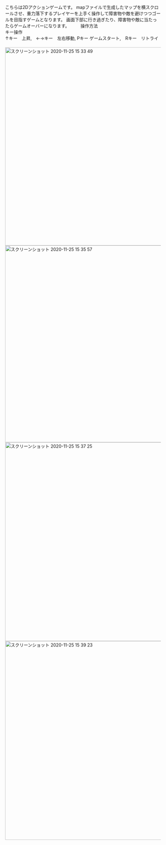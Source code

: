 こちらは2Dアクションゲームです。
mapファイルで生成したマップを横スクロールさせ、重力落下するプレイヤーを上手く操作して障害物や敵を避けつつゴールを目指すゲームとなります。
画面下部に行き過ぎたり、障害物や敵に当たったらゲームオーバーになります。
　　
操作方法  
キー操作  
↑キー　上昇,　←→キー　左右移動, Pキー ゲームスタート,　Rキー　リトライ  
　　
<img width="640" alt="スクリーンショット 2020-11-25 15 33 49" src="https://user-images.githubusercontent.com/71370181/112667057-2913b100-8ea0-11eb-8096-2f8516a2e467.png">
<img width="636" alt="スクリーンショット 2020-11-25 15 35 57" src="https://user-images.githubusercontent.com/71370181/112667067-2a44de00-8ea0-11eb-8a15-31f2969668eb.png">
<img width="642" alt="スクリーンショット 2020-11-25 15 37 25" src="https://user-images.githubusercontent.com/71370181/112667073-2b760b00-8ea0-11eb-9361-832afbdd9acb.png">
<img width="642" alt="スクリーンショット 2020-11-25 15 39 23" src="https://user-images.githubusercontent.com/71370181/112667088-30d35580-8ea0-11eb-9968-15227fa66545.png">

